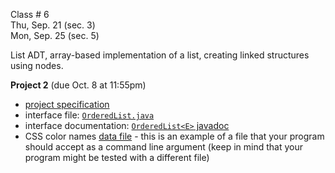 
<div class="lecture2">

<div class="column_date">

Class # 6 <br> 
Thu, Sep. 21 (sec. 3)<br>
Mon, Sep. 25 (sec. 5)  


</div>

<div class="column_materials">
<p markdown="block">

List ADT, array-based implementation of a list, 
creating linked structures using nodes. 


</p>
</div>

<div class="column_assign">
<p markdown="block">



__Project 2__ (due Oct. 8 at 11:55pm)

- [project specification](hwk/project2.pdf)
- interface file: [`OrderedList.java`](hwk/OrderedList.java) 
- interface documentation: [`OrderedList<E>` javadoc](hwk/proj2_docs/OrderedList.html)
- CSS color names [data file](hwk/color_list.txt) - this is an example of a file that your program should
accept as a command line argument (keep in mind that your program might be tested with a different file) 

</p>
</div>
    
</div>
